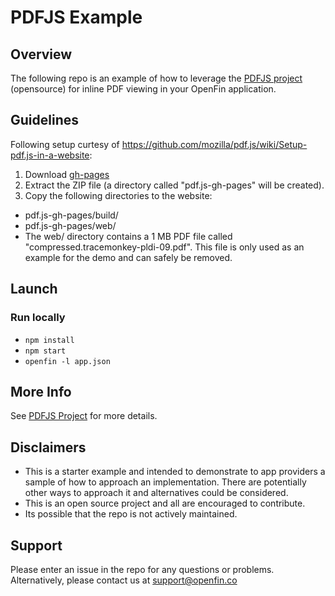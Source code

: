 # PDFJS Example

## Overview
The following repo is an example of how to leverage the [PDFJS project](https://github.com/mozilla/pdf.js/) (opensource) for inline PDF viewing in your OpenFin application.

## Guidelines
Following setup curtesy of https://github.com/mozilla/pdf.js/wiki/Setup-pdf.js-in-a-website:

1. Download [gh-pages](https://github.com/mozilla/pdf.js/archive/gh-pages.zip)
2. Extract the ZIP file (a directory called "pdf.js-gh-pages" will be created).
3. Copy the following directories to the website:

* pdf.js-gh-pages/build/
* pdf.js-gh-pages/web/
* The web/ directory contains a 1 MB PDF file called "compressed.tracemonkey-pldi-09.pdf". This file is only used as an example for the demo and can safely be removed.

## Launch
### Run locally
- `npm install`
- `npm start`
- `openfin -l app.json`

## More Info
See [PDFJS Project](https://github.com/mozilla/pdf.js/) for more details.

## Disclaimers
* This is a starter example and intended to demonstrate to app providers a sample of how to approach an implementation. There are potentially other ways to approach it and alternatives could be considered. 
* This is an open source project and all are encouraged to contribute.
* Its possible that the repo is not actively maintained.

## Support
Please enter an issue in the repo for any questions or problems. 
<br> Alternatively, please contact us at support@openfin.co
